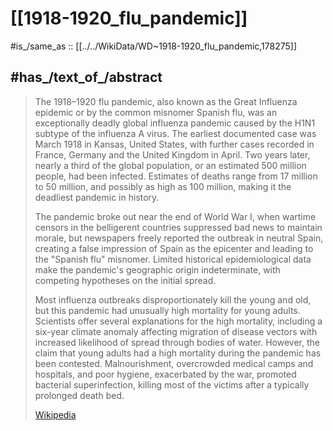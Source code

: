 
# [[1918-1920_flu_pandemic]] 

#is_/same_as :: [[../../WikiData/WD~1918-1920_flu_pandemic,178275]] 

## #has_/text_of_/abstract 

> The 1918–1920 flu pandemic, also known as the Great Influenza epidemic or by the common misnomer Spanish flu, was an exceptionally deadly global influenza pandemic caused by the H1N1 subtype of the influenza A virus. The earliest documented case was March 1918 in Kansas, United States, with further cases recorded in France, Germany and the United Kingdom in April. Two years later, nearly a third of the global population, or an estimated 500 million people, had been infected. Estimates of deaths range from 17 million to 50 million, and possibly as high as 100 million, making it the deadliest pandemic in history.
>
> The pandemic broke out near the end of World War I, when wartime censors in the belligerent countries suppressed bad news to maintain morale, but newspapers freely reported the outbreak in neutral Spain, creating a false impression of Spain as the epicenter and leading to the "Spanish flu" misnomer. Limited historical epidemiological data make the pandemic's geographic origin indeterminate, with competing hypotheses on the initial spread.
>
> Most influenza outbreaks disproportionately kill the young and old, but this pandemic had unusually high mortality for young adults. Scientists offer several explanations for the high mortality, including a six-year climate anomaly affecting migration of disease vectors with increased likelihood of spread through bodies of water. However, the claim that young adults had a high mortality during the pandemic has been contested. Malnourishment, overcrowded medical camps and hospitals, and poor hygiene, exacerbated by the war, promoted bacterial superinfection, killing most of the victims after a typically prolonged death bed.
>
> [Wikipedia](https://en.wikipedia.org/wiki/Spanish%20flu) 


